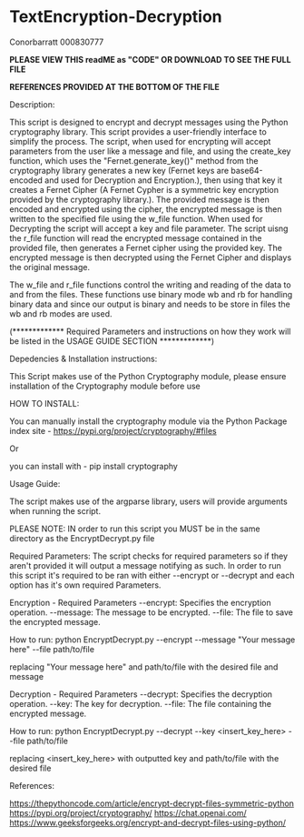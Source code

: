 # TextEncryption-Decryption
Conorbarratt 000830777

**PLEASE VIEW THIS readME as "CODE" OR DOWNLOAD TO SEE THE FULL FILE**

**REFERENCES PROVIDED AT THE BOTTOM OF THE FILE**

Description:

This script is designed to encrypt and decrypt messages using the Python cryptography library. This script provides a user-friendly interface to simplify the process. The script, when used for encrypting will accept parameters from the user like a message and file, and using the create_key function, which uses the "Fernet.generate_key()" method from the cryptography library generates a new key (Fernet keys are base64-encoded and used for Decryption and Encryption.), then using that key it creates a Fernet Cipher (A Fernet Cypher is a symmetric key encryption provided by the cryptography library.). The provided message is then encoded and encrypted using the cipher, the encrypted message is then written to the specified file using the w_file function. When used for Decrypting the script will accept a key and file parameter. The script uisng the r_file function will read the encrypted message contained in the provided file, then generates a Fernet cipher using the provided key. The encrypted message is then decrypted using the Fernet Cipher and displays the original message.

The w_file and r_file functions control the writing and reading of the data to and from the files. These functions use binary mode wb and rb for handling binary data and since our output is binary and needs to be store in files the wb and rb modes are used.

(************* Required Parameters and instructions on how they work will be listed in the USAGE GUIDE SECTION *************)

Depedencies & Installation instructions:

This Script makes use of the Python Cryptography module, please ensure installation of the Cryptography module before use

HOW TO INSTALL:

You can manually install the cryptography module via the Python Package index site - https://pypi.org/project/cryptography/#files

Or 

you can install with - pip install cryptography

Usage Guide:

The script makes use of the argparse library, users will provide arguments when running the script.

PLEASE NOTE: IN order to run this script you MUST be in the same directory as the EncryptDecrypt.py file

Required Parameters: The script checks for required parameters so if they aren't provided it will output a message notifying as such. In order to run this script it's required to be ran with either --encrypt or --decrypt and each option has it's own required Parameters.

Encryption - Required Parameters
--encrypt: Specifies the encryption operation.
--message: The message to be encrypted.
--file: The file to save the encrypted message.


How to run: python EncryptDecrypt.py --encrypt --message "Your message here" --file path/to/file

replacing "Your message here" and path/to/file with the desired file and message

Decryption - Required Parameters
--decrypt: Specifies the decryption operation.
--key: The key for decryption.
--file: The file containing the encrypted message.

How to run: python EncryptDecrypt.py --decrypt --key <insert_key_here> --file path/to/file

replacing <insert_key_here> with outputted key and path/to/file with the desired file


References:

https://thepythoncode.com/article/encrypt-decrypt-files-symmetric-python
https://pypi.org/project/cryptography/
https://chat.openai.com/
https://www.geeksforgeeks.org/encrypt-and-decrypt-files-using-python/




